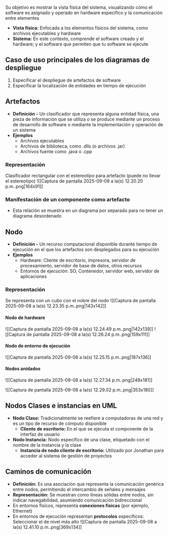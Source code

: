 Su objetivo es mostrar la vista física del sistema, visualizando cómo el software es asignado y operado en hardware específico y la comunicación entre elementes
- **Vista física:** Enfocada a los elementos físicos del sistema, como archivos ejecutables y hardware
- **Sistema:** En este contexto, comprende el software creado y el hardware; y el software que permiten que tu software se ejecute
## Caso de uso principales de los diagramas de despliegue
1. Especificar el despliegue de artefactos de software
2. Especificar la localización de entidades en tiempo de ejecución
## Artefactos
- **Definición -** Un clasificador que representa alguna entidad física, una pieza de información que se utiliza o se produce mediante un proceso de desarrollo de software o mediante la implementación y operación de un sistema
- **Ejemplos**
	- Archivos ejecutables
	- Archivos de biblioteca, como .dlls (o archivos .jar)
	- Archivos fuente como .java o .cpp
### Representación
Clasificador rectangular con el estereotipo para artefacto (puede no llevar el estereotipo)
![[Captura de pantalla 2025-09-08 a la(s) 12.20.20 p.m..png|164x91]]
### Manifestación de un componente como artefacto
- Esta relación se muestra en un diagrama por separado para no tener un diagrama desordenado
## Nodo
- **Definición -** Un recurso computacional disponible durante tiempo de ejecución en el que los artefactos son desplegados para su ejecución
- **Ejemplos**
	- Hardware: Cliente de escritorio, impresora, servidor de procesamiento, servidor de base de datos, otros recursos
	- Entornos de ejecución: SO, Contenedor, servidor web, servidor de aplicaciones
### Representación
Se representa con un cubo con el nobre del nodo
![[Captura de pantalla 2025-09-08 a la(s) 12.23.35 p.m..png|143x142]]
#### Nodo de hardware
![[Captura de pantalla 2025-09-08 a la(s) 12.24.49 p.m..png|142x139]]
![[Captura de pantalla 2025-09-08 a la(s) 12.26.24 p.m..png|159x111]]
#### Nodo de entorno de ejecución
![[Captura de pantalla 2025-09-08 a la(s) 12.25.15 p.m..png|187x136]]
#### Nodos anidados
![[Captura de pantalla 2025-09-08 a la(s) 12.27.34 p.m..png|248x181]]

![[Captura de pantalla 2025-09-08 a la(s) 12.29.02 p.m..png|353x180]]
## Nodos Clases e instancias en UML
- **Nodo Clase:** Tradicionalmente se reefiere a computadoras de una red y es un tipo de recurso de cómputo disponible
	- **Cliente de escritorio:** En el que se ejecuta el componente de la interfaz de usuario
- **Nodo Instancia:** Nodo específico de una clase, etiquetado con el nombre de la instancia y la clase
	- **Instancia de nodo cliente de escritorio:** Utilizado por Jonathan para acceder al sistema de gestión de proyectos
## Caminos de comunicación
- **Definición:** Es una asociación que representa la comunicación genérica entre nodos, permitiendo el intercambio de señales y mensajes
- **Representación:** Se muestran como líneas sólidas entre nodos, sin indicar navegabilidad, asumiendo comunicación bidireccional
- En entornos físicos, representa **conexiones físicas** (por ejemplo, Ethernet)
- En entornos de ejecución representan **protocolos** específicos: Seleccionar el de nivel más alto
![[Captura de pantalla 2025-09-08 a la(s) 12.41.10 p.m..png|369x134]]

